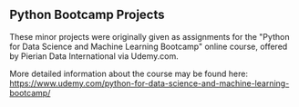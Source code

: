 ## Python Bootcamp Projects

These minor projects were originally given as assignments for the "Python for Data Science and Machine Learning Bootcamp" online course, offered by Pierian Data International via Udemy.com. 

More detailed information about the course may be found here:
https://www.udemy.com/python-for-data-science-and-machine-learning-bootcamp/

